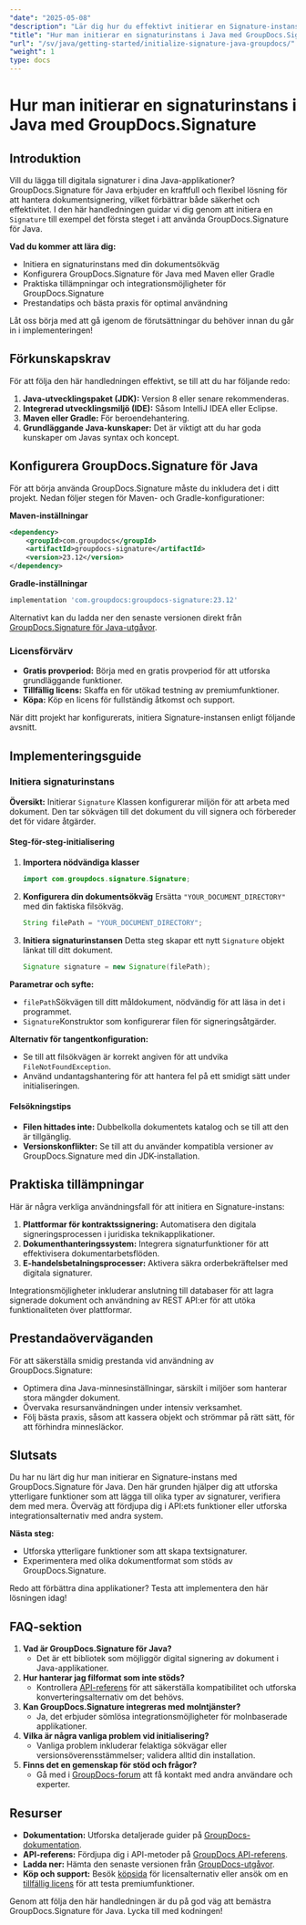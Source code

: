 ```yaml
---
"date": "2025-05-08"
"description": "Lär dig hur du effektivt initierar en Signature-instans med GroupDocs.Signature för Java. Följ den här omfattande guiden för att förbättra dina dokumentsigneringsapplikationer."
"title": "Hur man initierar en signaturinstans i Java med GroupDocs.Signature"
"url": "/sv/java/getting-started/initialize-signature-java-groupdocs/"
"weight": 1
type: docs
---
```

# Hur man initierar en signaturinstans i Java med GroupDocs.Signature

## Introduktion

Vill du lägga till digitala signaturer i dina Java-applikationer? GroupDocs.Signature för Java erbjuder en kraftfull och flexibel lösning för att hantera dokumentsignering, vilket förbättrar både säkerhet och effektivitet. I den här handledningen guidar vi dig genom att initiera en `Signature` till exempel det första steget i att använda GroupDocs.Signature för Java.

**Vad du kommer att lära dig:**
- Initiera en signaturinstans med din dokumentsökväg
- Konfigurera GroupDocs.Signature för Java med Maven eller Gradle
- Praktiska tillämpningar och integrationsmöjligheter för GroupDocs.Signature
- Prestandatips och bästa praxis för optimal användning

Låt oss börja med att gå igenom de förutsättningar du behöver innan du går in i implementeringen!

## Förkunskapskrav

För att följa den här handledningen effektivt, se till att du har följande redo:

1. **Java-utvecklingspaket (JDK):** Version 8 eller senare rekommenderas.
2. **Integrerad utvecklingsmiljö (IDE):** Såsom IntelliJ IDEA eller Eclipse.
3. **Maven eller Gradle:** För beroendehantering.
4. **Grundläggande Java-kunskaper:** Det är viktigt att du har goda kunskaper om Javas syntax och koncept.

## Konfigurera GroupDocs.Signature för Java

För att börja använda GroupDocs.Signature måste du inkludera det i ditt projekt. Nedan följer stegen för Maven- och Gradle-konfigurationer:

**Maven-inställningar**
```xml
<dependency>
    <groupId>com.groupdocs</groupId>
    <artifactId>groupdocs-signature</artifactId>
    <version>23.12</version>
</dependency>
```

**Gradle-inställningar**
```gradle
implementation 'com.groupdocs:groupdocs-signature:23.12'
```

Alternativt kan du ladda ner den senaste versionen direkt från [GroupDocs.Signature för Java-utgåvor](https://releases.groupdocs.com/signature/java/).

### Licensförvärv
- **Gratis provperiod:** Börja med en gratis provperiod för att utforska grundläggande funktioner.
- **Tillfällig licens:** Skaffa en för utökad testning av premiumfunktioner.
- **Köpa:** Köp en licens för fullständig åtkomst och support.

När ditt projekt har konfigurerats, initiera Signature-instansen enligt följande avsnitt.

## Implementeringsguide

### Initiera signaturinstans

**Översikt:**
Initierar `Signature` Klassen konfigurerar miljön för att arbeta med dokument. Den tar sökvägen till det dokument du vill signera och förbereder det för vidare åtgärder.

#### Steg-för-steg-initialisering

1. **Importera nödvändiga klasser**
   ```java
   import com.groupdocs.signature.Signature;
   ```
2. **Konfigurera din dokumentsökväg**
   Ersätta `"YOUR_DOCUMENT_DIRECTORY"` med din faktiska filsökväg.
   ```java
   String filePath = "YOUR_DOCUMENT_DIRECTORY";
   ```
3. **Initiera signaturinstansen**
   Detta steg skapar ett nytt `Signature` objekt länkat till ditt dokument.
   ```java
   Signature signature = new Signature(filePath);
   ```

**Parametrar och syfte:**
- `filePath`Sökvägen till ditt måldokument, nödvändig för att läsa in det i programmet.
- `Signature`Konstruktor som konfigurerar filen för signeringsåtgärder.

**Alternativ för tangentkonfiguration:**
- Se till att filsökvägen är korrekt angiven för att undvika `FileNotFoundException`.
- Använd undantagshantering för att hantera fel på ett smidigt sätt under initialiseringen.

#### Felsökningstips
- **Filen hittades inte:** Dubbelkolla dokumentets katalog och se till att den är tillgänglig.
- **Versionskonflikter:** Se till att du använder kompatibla versioner av GroupDocs.Signature med din JDK-installation.

## Praktiska tillämpningar

Här är några verkliga användningsfall för att initiera en Signature-instans:
1. **Plattformar för kontraktssignering:** Automatisera den digitala signeringsprocessen i juridiska teknikapplikationer.
2. **Dokumenthanteringssystem:** Integrera signaturfunktioner för att effektivisera dokumentarbetsflöden.
3. **E-handelsbetalningsprocesser:** Aktivera säkra orderbekräftelser med digitala signaturer.

Integrationsmöjligheter inkluderar anslutning till databaser för att lagra signerade dokument och användning av REST API:er för att utöka funktionaliteten över plattformar.

## Prestandaöverväganden

För att säkerställa smidig prestanda vid användning av GroupDocs.Signature:
- Optimera dina Java-minnesinställningar, särskilt i miljöer som hanterar stora mängder dokument.
- Övervaka resursanvändningen under intensiv verksamhet.
- Följ bästa praxis, såsom att kassera objekt och strömmar på rätt sätt, för att förhindra minnesläckor.

## Slutsats

Du har nu lärt dig hur man initierar en Signature-instans med GroupDocs.Signature för Java. Den här grunden hjälper dig att utforska ytterligare funktioner som att lägga till olika typer av signaturer, verifiera dem med mera. Överväg att fördjupa dig i API:ets funktioner eller utforska integrationsalternativ med andra system.

**Nästa steg:**
- Utforska ytterligare funktioner som att skapa textsignaturer.
- Experimentera med olika dokumentformat som stöds av GroupDocs.Signature.

Redo att förbättra dina applikationer? Testa att implementera den här lösningen idag!

## FAQ-sektion

1. **Vad är GroupDocs.Signature för Java?**
   - Det är ett bibliotek som möjliggör digital signering av dokument i Java-applikationer.
2. **Hur hanterar jag filformat som inte stöds?**
   - Kontrollera [API-referens](https://reference.groupdocs.com/signature/java/) för att säkerställa kompatibilitet och utforska konverteringsalternativ om det behövs.
3. **Kan GroupDocs.Signature integreras med molntjänster?**
   - Ja, det erbjuder sömlösa integrationsmöjligheter för molnbaserade applikationer.
4. **Vilka är några vanliga problem vid initialisering?**
   - Vanliga problem inkluderar felaktiga sökvägar eller versionsöverensstämmelser; validera alltid din installation.
5. **Finns det en gemenskap för stöd och frågor?**
   - Gå med i [GroupDocs-forum](https://forum.groupdocs.com/c/signature/) att få kontakt med andra användare och experter.

## Resurser
- **Dokumentation:** Utforska detaljerade guider på [GroupDocs-dokumentation](https://docs.groupdocs.com/signature/java/).
- **API-referens:** Fördjupa dig i API-metoder på [GroupDocs API-referens](https://reference.groupdocs.com/signature/java/).
- **Ladda ner:** Hämta den senaste versionen från [GroupDocs-utgåvor](https://releases.groupdocs.com/signature/java/).
- **Köp och support:** Besök [köpsida](https://purchase.groupdocs.com/buy) för licensalternativ eller ansök om en [tillfällig licens](https://purchase.groupdocs.com/temporary-license/) för att testa premiumfunktioner.

Genom att följa den här handledningen är du på god väg att bemästra GroupDocs.Signature för Java. Lycka till med kodningen!